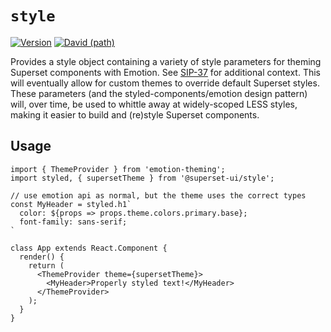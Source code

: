 # `style`

[![Version](https://img.shields.io/npm/v/@superset-ui/style.svg?style=flat)](https://img.shields.io/npm/v/@superset-ui/style.svg?style=flat)
[![David (path)](https://img.shields.io/david/apache-superset/superset-ui.svg?path=packages%2Fsuperset-ui-style&style=flat-square)](https://david-dm.org/apache-superset/superset-ui?path=packages/superset-ui-style)

Provides a style object containing a variety of style parameters for theming Superset components with Emotion. See [SIP-37](https://github.com/apache/incubator-superset/issues/9123) for additional context. This will eventually allow for custom themes to override default Superset styles. These parameters (and the styled-components/emotion design pattern) will, over time, be used to whittle away at widely-scoped LESS styles, making it easier to build and (re)style Superset components.

## Usage

```
import { ThemeProvider } from 'emotion-theming';
import styled, { supersetTheme } from '@superset-ui/style';

// use emotion api as normal, but the theme uses the correct types
const MyHeader = styled.h1`
  color: ${props => props.theme.colors.primary.base};
  font-family: sans-serif;
`

class App extends React.Component {
  render() {
    return (
      <ThemeProvider theme={supersetTheme}>
        <MyHeader>Properly styled text!</MyHeader>
      </ThemeProvider>
    );
  }
}
```

